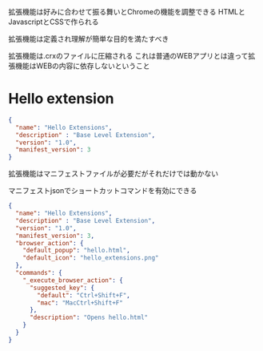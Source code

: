 拡張機能は好みに合わせて振る舞いとChromeの機能を調整できる
HTMLとJavascriptとCSSで作られる

拡張機能は定義され理解が簡単な目的を満たすべき

拡張機能は.crxのファイルに圧縮される
これは普通のWEBアプリとは違って拡張機能はWEBの内容に依存しないということ

# Hello extension
```json
{
  "name": "Hello Extensions",
  "description" : "Base Level Extension",
  "version": "1.0",
  "manifest_version": 3
}
```
拡張機能はマニフェストファイルが必要だがそれだけでは動かない

マニフェストjsonでショートカットコマンドを有効にできる

```json
{
  "name": "Hello Extensions",
  "description" : "Base Level Extension",
  "version": "1.0",
  "manifest_version": 3,
  "browser_action": {
    "default_popup": "hello.html",
    "default_icon": "hello_extensions.png"
  },
  "commands": {
    "_execute_browser_action": {
      "suggested_key": {
        "default": "Ctrl+Shift+F",
        "mac": "MacCtrl+Shift+F"
      },
      "description": "Opens hello.html"
    }
  }
}
```